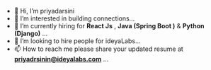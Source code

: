 - 👋 Hi, I’m priyadarsini
- 👀 I’m interested in building connections...
- 🌱 I’m currently hiring for **React Js** , **Java (Spring Boot )** & **Python (Django)** ...
- 💞️ I’m looking to hire people for ideyaLabs...
- 📫 How to reach me please share your updated resume at **priyadrsinin@ideyalabs.com** ...

<!---
priyadarsini1234/priyadarsini1234 is a ✨ special ✨ repository because its `README.md` (this file) appears on your GitHub profile.
You can click the Preview link to take a look at your changes.
--->
